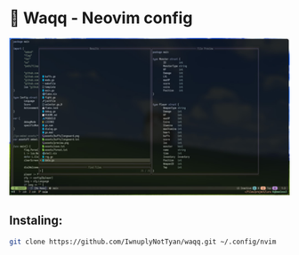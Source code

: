# 🪷 Waqq - Neovim config
![preview](https://github.com/IwnuplyNotTyan/waqq/blob/main/showcase.jpg?raw=true)

## Instaling:
```bash
git clone https://github.com/IwnuplyNotTyan/waqq.git ~/.config/nvim

